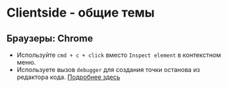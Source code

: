 # Clientside - общие темы

## Браузеры: Chrome

* Используйте `cmd + c + click` вместо `Inspect element` в контекстном меню.
* Используете вызов `debugger` для создания точки останова из редактора кода. [Подробнее здесь](https://developer.chrome.com/devtools/docs/console-api#debugger)
